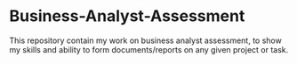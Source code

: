 # Business-Analyst-Assessment
This repository contain my work on business analyst assessment, to show my skills and ability to form documents/reports on any given project or task.
